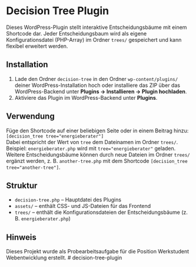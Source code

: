 # Decision Tree Plugin

Dieses WordPress-Plugin stellt interaktive Entscheidungsbäume mit einem Shortcode dar. Jeder Entscheidungsbaum wird als eigene Konfigurationsdatei (PHP-Array) im Ordner `trees/` gespeichert und kann flexibel erweitert werden.

## Installation

1. Lade den Ordner `decision-tree` in den Ordner `wp-content/plugins/` deiner WordPress-Installation hoch oder installiere das ZIP über das WordPress-Backend unter **Plugins → Installieren → Plugin hochladen**.
2. Aktiviere das Plugin im WordPress-Backend unter **Plugins**.

## Verwendung

Füge den Shortcode auf einer beliebigen Seite oder in einem Beitrag hinzu:  
`[decision_tree tree="energieberater"]`  
Dabei entspricht der Wert von `tree` dem Dateinamen im Ordner `trees/`. Beispiel: `energieberater.php` wird mit `tree="energieberater"` geladen. Weitere Entscheidungsbäume können durch neue Dateien im Ordner `trees/` ergänzt werden, z. B. `another-tree.php` mit dem Shortcode `[decision_tree tree="another-tree"]`.

## Struktur

- `decision-tree.php` – Hauptdatei des Plugins
- `assets/` – enthält CSS- und JS-Dateien für das Frontend
- `trees/` – enthält die Konfigurationsdateien der Entscheidungsbäume (z. B. `energieberater.php`)

## Hinweis

Dieses Projekt wurde als Probearbeitsaufgabe für die Position Werkstudent Webentwicklung erstellt.
#   d e c i s i o n - t r e e - p l u g i n  
 